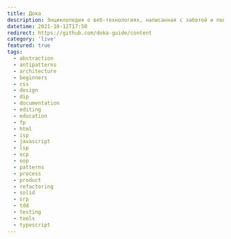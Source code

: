 ```yaml
---
title: Дока
description: Энциклопедия о веб-технологиях, написанная с заботой и понятным языком.
datetime: 2021-10-12T17:50
redirect: https://github.com/doka-guide/content
category: 'live'
featured: true
tags:
  - abstraction
  - antipatterns
  - architecture
  - beginners
  - css
  - design
  - dip
  - documentation
  - editing
  - education
  - fp
  - html
  - isp
  - javascript
  - lsp
  - ocp
  - oop
  - patterns
  - process
  - product
  - refactoring
  - solid
  - srp
  - tdd
  - testing
  - tools
  - typescript
---
```

